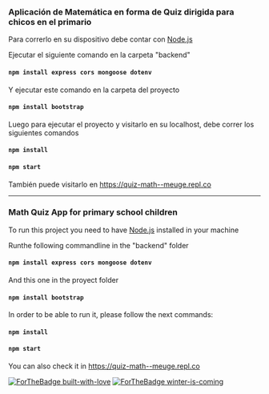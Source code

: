 ### Aplicación de Matemática en forma de Quiz dirigida para chicos en el primario

Para correrlo en su dispositivo debe contar con [Node.js](https://nodejs.org/en/download/)

Ejecutar el siguiente comando en la carpeta "backend"
#### `npm install express cors mongoose dotenv`

Y ejecutar este comando en la carpeta del proyecto
#### `npm install bootstrap`

Luego para ejecutar el proyecto y visitarlo en su localhost, debe correr los siguientes comandos

#### `npm install`

#### `npm start`

También puede visitarlo en  https://quiz-math--meuge.repl.co

_____________________________________________


### Math Quiz App for primary school children

To run this project you need to have [Node.js](https://nodejs.org/en/download/) installed in your machine

Runthe following commandline in the "backend" folder
#### `npm install express cors mongoose dotenv`

And this one in the proyect folder
#### `npm install bootstrap`

In order to be able to run it, please follow the next commands:

#### `npm install`

#### `npm start`

You can also check it in https://quiz-math--meuge.repl.co



[![ForTheBadge built-with-love](http://ForTheBadge.com/images/badges/built-with-love.svg)](http://ForTheBadge.com/)
[![ForTheBadge winter-is-coming](http://ForTheBadge.com/images/badges/winter-is-coming.svg)](http://ForTheBadge.com)

